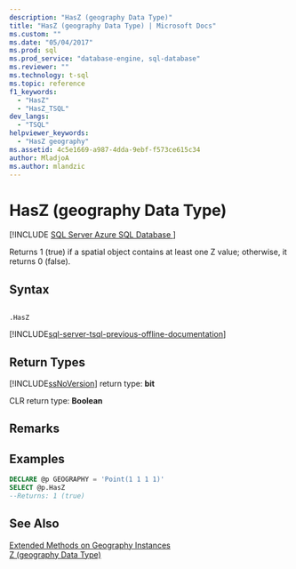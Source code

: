 ```yaml
---
description: "HasZ (geography Data Type)"
title: "HasZ (geography Data Type) | Microsoft Docs"
ms.custom: ""
ms.date: "05/04/2017"
ms.prod: sql
ms.prod_service: "database-engine, sql-database"
ms.reviewer: ""
ms.technology: t-sql
ms.topic: reference
f1_keywords: 
  - "HasZ"
  - "HasZ_TSQL"
dev_langs: 
  - "TSQL"
helpviewer_keywords: 
  - "HasZ geography"
ms.assetid: 4c5e1669-a987-4dda-9ebf-f573ce615c34
author: MladjoA
ms.author: mlandzic 
---
```

# HasZ (geography Data Type)
[!INCLUDE [SQL Server Azure SQL Database ](../../includes/applies-to-version/sql-asdb.md)]

  Returns 1 (true) if a spatial object contains at least one Z value; otherwise, it returns 0 (false).  
  
## Syntax  
  
```  
  
.HasZ  
```  
  
[!INCLUDE[sql-server-tsql-previous-offline-documentation](../../includes/sql-server-tsql-previous-offline-documentation.md)]

## Return Types
 [!INCLUDE[ssNoVersion](../../includes/ssnoversion-md.md)] return type: **bit**  
  
 CLR return type: **Boolean**  
  
## Remarks  
  
## Examples  
  
```sql  
DECLARE @p GEOGRAPHY = 'Point(1 1 1 1)'  
SELECT @p.HasZ   
--Returns: 1 (true)  
```  
  
## See Also  
 [Extended Methods on Geography Instances](../../t-sql/spatial-geography/extended-methods-on-geography-instances.md)   
 [Z &#40;geography Data Type&#41;](../../t-sql/spatial-geography/z-geography-data-type.md)  
  
  

